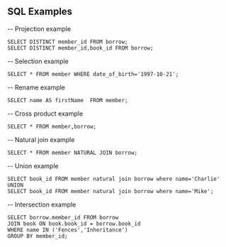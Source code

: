 ## SQL Examples

-- Projection example
```
SELECT DISTINCT member_id FROM borrow;
SELECT DISTINCT member_id,book_id FROM borrow;
```
-- Selection example
```
SELECT * FROM member WHERE date_of_birth='1997-10-21';
```
-- Rename example
```
SELECT name AS firstName  FROM member; 
```

-- Cross product example
```
SELECT * FROM member,borrow;
```
-- Natural join example
```
SELECT * FROM member NATURAL JOIN borrow;
```

-- Union example
```
SELECT book_id FROM member natural join borrow where name='Charlie' UNION
SELECT book_id FROM member natural join borrow where name='Mike';
```

-- Intersection example

```
SELECT borrow.member_id FROM borrow 
JOIN book ON book.book_id = borrow.book_id 
WHERE name IN ('Fences','Inheritance')
GROUP BY member_id;
```





